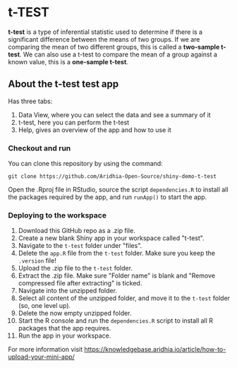 # t-TEST

**t-test** is a type of inferential statistic used to determine if there is a significant difference between the means of two groups.
If we are comparing the mean of two different groups, this is called a **two-sample t-test**. 
We can also use a t-test to compare the mean of a group against a known value, this is a **one-sample t-test**.


## About the t-test test app

Has three tabs:
1. Data View, where you can select the data and see a summary of it
2. t-test, here you can perform the t-test
3. Help, gives an overview of the app and how to use it

### Checkout and run

You can clone this repository by using the command:

```
git clone https://github.com/Aridhia-Open-Source/shiny-demo-t-test
```

Open the .Rproj file in RStudio, source the script `dependencies.R` to install all the packages required by the app, and run `runApp()` to start the app.

### Deploying to the workspace

1. Download this GitHub repo as a .zip file.
2. Create a new blank Shiny app in your workspace called "t-test".
3. Navigate to the `t-test` folder under "files".
4. Delete the `app.R` file from the `t-test` folder. Make sure you keep the `.version` file!
5. Upload the .zip file to the `t-test` folder.
6. Extract the .zip file. Make sure "Folder name" is blank and "Remove compressed file after extracting" is ticked.
7. Navigate into the unzipped folder.
8. Select all content of the unzipped folder, and move it to the `t-test` folder (so, one level up).
9. Delete the now empty unzipped folder.
10. Start the R console and run the `dependencies.R` script to install all R packages that the app requires.
11. Run the app in your workspace.

For more information visit https://knowledgebase.aridhia.io/article/how-to-upload-your-mini-app/
